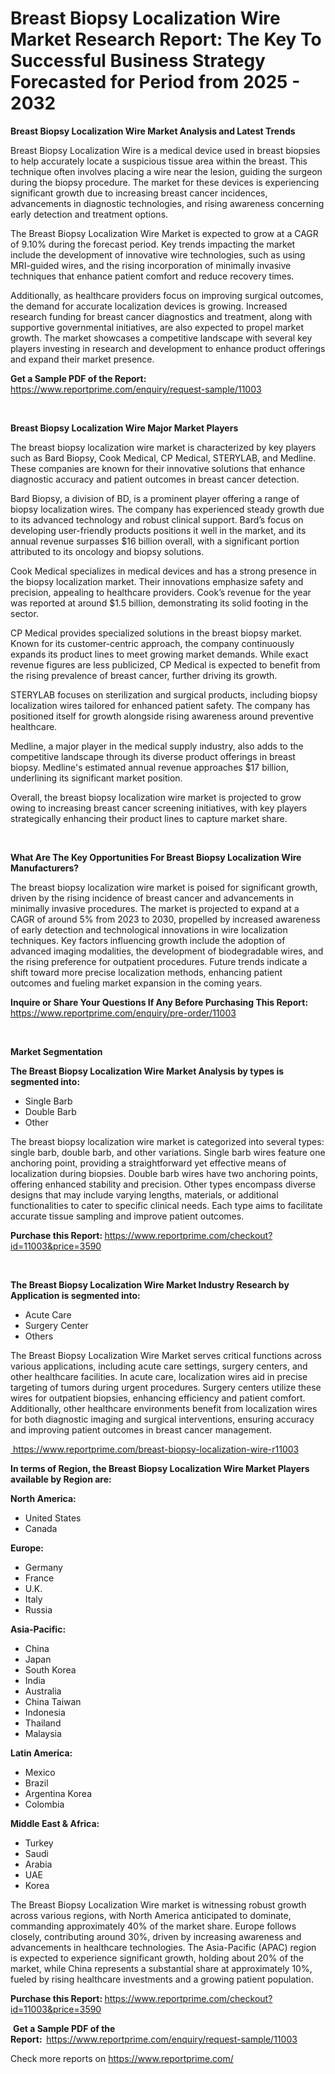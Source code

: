 <p><h1>Breast Biopsy Localization Wire Market Research Report: The Key To Successful Business Strategy Forecasted for Period from 2025 - 2032</h1></p><p><strong>Breast Biopsy Localization Wire Market Analysis and Latest Trends</strong></p>
<p><p>Breast Biopsy Localization Wire is a medical device used in breast biopsies to help accurately locate a suspicious tissue area within the breast. This technique often involves placing a wire near the lesion, guiding the surgeon during the biopsy procedure. The market for these devices is experiencing significant growth due to increasing breast cancer incidences, advancements in diagnostic technologies, and rising awareness concerning early detection and treatment options. </p><p>The Breast Biopsy Localization Wire Market is expected to grow at a CAGR of 9.10% during the forecast period. Key trends impacting the market include the development of innovative wire technologies, such as using MRI-guided wires, and the rising incorporation of minimally invasive techniques that enhance patient comfort and reduce recovery times. </p><p>Additionally, as healthcare providers focus on improving surgical outcomes, the demand for accurate localization devices is growing. Increased research funding for breast cancer diagnostics and treatment, along with supportive governmental initiatives, are also expected to propel market growth. The market showcases a competitive landscape with several key players investing in research and development to enhance product offerings and expand their market presence.</p></p>
<p><strong>Get a Sample PDF of the Report:&nbsp;</strong> <a href="https://www.reportprime.com/enquiry/request-sample/11003?utm_campaign=2999&utm_medium=2&utm_source=Github&utm_content=ia&utm_term=20032025&utm_id=breast-biopsy-localization-wire">https://www.reportprime.com/enquiry/request-sample/11003</a></p>
<p>&nbsp;</p>
<p><strong>Breast Biopsy Localization Wire Major Market Players</strong></p>
<p><p>The breast biopsy localization wire market is characterized by key players such as Bard Biopsy, Cook Medical, CP Medical, STERYLAB, and Medline. These companies are known for their innovative solutions that enhance diagnostic accuracy and patient outcomes in breast cancer detection.</p><p>Bard Biopsy, a division of BD, is a prominent player offering a range of biopsy localization wires. The company has experienced steady growth due to its advanced technology and robust clinical support. Bard’s focus on developing user-friendly products positions it well in the market, and its annual revenue surpasses $16 billion overall, with a significant portion attributed to its oncology and biopsy solutions.</p><p>Cook Medical specializes in medical devices and has a strong presence in the biopsy localization market. Their innovations emphasize safety and precision, appealing to healthcare providers. Cook’s revenue for the year was reported at around $1.5 billion, demonstrating its solid footing in the sector.</p><p>CP Medical provides specialized solutions in the breast biopsy market. Known for its customer-centric approach, the company continuously expands its product lines to meet growing market demands. While exact revenue figures are less publicized, CP Medical is expected to benefit from the rising prevalence of breast cancer, further driving its growth.</p><p>STERYLAB focuses on sterilization and surgical products, including biopsy localization wires tailored for enhanced patient safety. The company has positioned itself for growth alongside rising awareness around preventive healthcare.</p><p>Medline, a major player in the medical supply industry, also adds to the competitive landscape through its diverse product offerings in breast biopsy. Medline's estimated annual revenue approaches $17 billion, underlining its significant market position.</p><p>Overall, the breast biopsy localization wire market is projected to grow owing to increasing breast cancer screening initiatives, with key players strategically enhancing their product lines to capture market share.</p></p>
<p>&nbsp;</p>
<p><strong>What Are The Key Opportunities For Breast Biopsy Localization Wire Manufacturers?</strong></p>
<p><p>The breast biopsy localization wire market is poised for significant growth, driven by the rising incidence of breast cancer and advancements in minimally invasive procedures. The market is projected to expand at a CAGR of around 5% from 2023 to 2030, propelled by increased awareness of early detection and technological innovations in wire localization techniques. Key factors influencing growth include the adoption of advanced imaging modalities, the development of biodegradable wires, and the rising preference for outpatient procedures. Future trends indicate a shift toward more precise localization methods, enhancing patient outcomes and fueling market expansion in the coming years.</p></p>
<p><strong>Inquire or Share Your Questions If Any Before Purchasing This Report:</strong> <a href="https://www.reportprime.com/enquiry/pre-order/11003?utm_campaign=2999&utm_medium=2&utm_source=Github&utm_content=ia&utm_term=20032025&utm_id=breast-biopsy-localization-wire">https://www.reportprime.com/enquiry/pre-order/11003</a></p>
<p>&nbsp;</p>
<p><strong>Market Segmentation</strong></p>
<p><strong>The Breast Biopsy Localization Wire Market Analysis by types is segmented into:</strong></p>
<p><ul><li>Single Barb</li><li>Double Barb</li><li>Other</li></ul></p>
<p><p>The breast biopsy localization wire market is categorized into several types: single barb, double barb, and other variations. Single barb wires feature one anchoring point, providing a straightforward yet effective means of localization during biopsies. Double barb wires have two anchoring points, offering enhanced stability and precision. Other types encompass diverse designs that may include varying lengths, materials, or additional functionalities to cater to specific clinical needs. Each type aims to facilitate accurate tissue sampling and improve patient outcomes.</p></p>
<p><strong>Purchase this Report:&nbsp;</strong><a href="https://www.reportprime.com/checkout?id=11003&price=3590&utm_campaign=2999&utm_medium=2&utm_source=Github&utm_content=ia&utm_term=20032025&utm_id=breast-biopsy-localization-wire">https://www.reportprime.com/checkout?id=11003&price=3590</a></p>
<p>&nbsp;</p>
<p><strong>The Breast Biopsy Localization Wire Market Industry Research by Application is segmented into:</strong></p>
<p><ul><li>Acute Care</li><li>Surgery Center</li><li>Others</li></ul></p>
<p><p>The Breast Biopsy Localization Wire Market serves critical functions across various applications, including acute care settings, surgery centers, and other healthcare facilities. In acute care, localization wires aid in precise targeting of tumors during urgent procedures. Surgery centers utilize these wires for outpatient biopsies, enhancing efficiency and patient comfort. Additionally, other healthcare environments benefit from localization wires for both diagnostic imaging and surgical interventions, ensuring accuracy and improving patient outcomes in breast cancer management.</p></p>
<p><a href="https://www.reportprime.com/breast-biopsy-localization-wire-r11003?utm_campaign=2999&utm_medium=2&utm_source=Github&utm_content=ia&utm_term=20032025&utm_id=breast-biopsy-localization-wire">&nbsp;https://www.reportprime.com/breast-biopsy-localization-wire-r11003</a></p>
<p><strong>In terms of Region, the Breast Biopsy Localization Wire Market Players available by Region are:</strong></p>
<p>
    <p> <strong> North America: </strong>
        <ul>
            <li>United States</li>
            <li>Canada</li>
        </ul>
        </p> 
    <p> <strong> Europe: </strong>
        <ul>
            <li>Germany</li>
            <li>France</li>
            <li>U.K.</li>
            <li>Italy</li>
            <li>Russia</li>
        </ul>
        </p> 
    <p> <strong> Asia-Pacific: </strong>
        <ul>
            <li>China</li>
            <li>Japan</li>
            <li>South Korea</li>
            <li>India</li>
            <li>Australia</li>
            <li>China Taiwan</li>
            <li>Indonesia</li>
            <li>Thailand</li>
            <li>Malaysia</li>
        </ul>
        </p> 
    <p> <strong> Latin America: </strong>
        <ul>
            <li>Mexico</li>
            <li>Brazil</li>
            <li>Argentina Korea</li>
            <li>Colombia</li>
        </ul>
        </p> 
    <p> <strong> Middle East & Africa: </strong>
        <ul>
            <li>Turkey</li>
            <li>Saudi</li>
            <li>Arabia</li>
            <li>UAE</li>
            <li>Korea</li>
        </ul>
    </p>
    </p>
<p><p>The Breast Biopsy Localization Wire market is witnessing robust growth across various regions, with North America anticipated to dominate, commanding approximately 40% of the market share. Europe follows closely, contributing around 30%, driven by increasing awareness and advancements in healthcare technologies. The Asia-Pacific (APAC) region is expected to experience significant growth, holding about 20% of the market, while China represents a substantial share at approximately 10%, fueled by rising healthcare investments and a growing patient population.</p></p>
<p><strong>Purchase this Report: </strong><a href="https://www.reportprime.com/checkout?id=11003&price=3590&utm_campaign=2999&utm_medium=2&utm_source=Github&utm_content=ia&utm_term=20032025&utm_id=breast-biopsy-localization-wire">https://www.reportprime.com/checkout?id=11003&price=3590</a></p>
<p>&nbsp;<strong>Get a Sample PDF of the Report:&nbsp;&nbsp;</strong><a href="https://www.reportprime.com/enquiry/request-sample/11003?utm_campaign=2999&utm_medium=2&utm_source=Github&utm_content=ia&utm_term=20032025&utm_id=breast-biopsy-localization-wire">https://www.reportprime.com/enquiry/request-sample/11003</a></p>
<p><strong></strong></p>
<p>Check more reports on <a href="https://www.reportprime.com/?utm_campaign=2999&utm_medium=2&utm_source=Github&utm_content=ia&utm_term=20032025&utm_id=breast-biopsy-localization-wire">https://www.reportprime.com/</a></p>